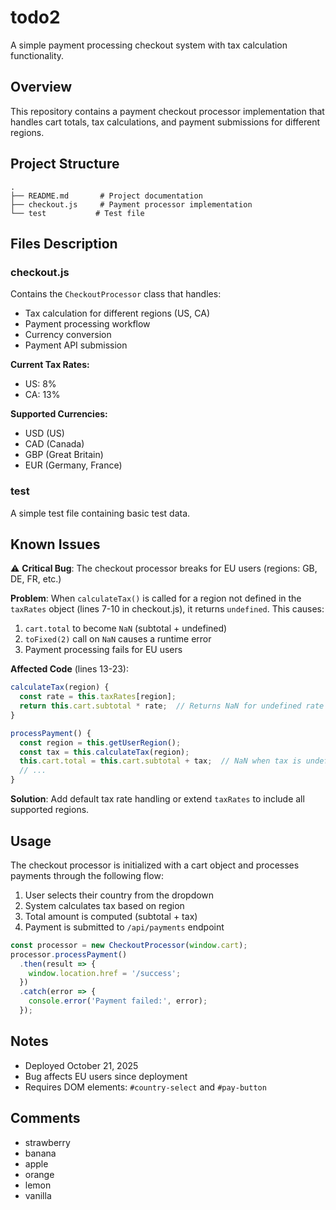 # todo2

A simple payment processing checkout system with tax calculation functionality.

## Overview

This repository contains a payment checkout processor implementation that handles cart totals, tax calculations, and payment submissions for different regions.

## Project Structure

```
.
├── README.md       # Project documentation
├── checkout.js     # Payment processor implementation
└── test           # Test file
```

## Files Description

### checkout.js

Contains the `CheckoutProcessor` class that handles:
- Tax calculation for different regions (US, CA)
- Payment processing workflow
- Currency conversion
- Payment API submission

**Current Tax Rates:**
- US: 8%
- CA: 13%

**Supported Currencies:**
- USD (US)
- CAD (Canada)
- GBP (Great Britain)
- EUR (Germany, France)

### test

A simple test file containing basic test data.

## Known Issues

⚠️ **Critical Bug**: The checkout processor breaks for EU users (regions: GB, DE, FR, etc.)

**Problem**: When `calculateTax()` is called for a region not defined in the `taxRates` object (lines 7-10 in checkout.js), it returns `undefined`. This causes:
1. `cart.total` to become `NaN` (subtotal + undefined)
2. `toFixed(2)` call on `NaN` causes a runtime error
3. Payment processing fails for EU users

**Affected Code** (lines 13-23):
```javascript
calculateTax(region) {
  const rate = this.taxRates[region];
  return this.cart.subtotal * rate;  // Returns NaN for undefined rate
}

processPayment() {
  const region = this.getUserRegion();
  const tax = this.calculateTax(region);
  this.cart.total = this.cart.subtotal + tax;  // NaN when tax is undefined
  // ...
}
```

**Solution**: Add default tax rate handling or extend `taxRates` to include all supported regions.

## Usage

The checkout processor is initialized with a cart object and processes payments through the following flow:

1. User selects their country from the dropdown
2. System calculates tax based on region
3. Total amount is computed (subtotal + tax)
4. Payment is submitted to `/api/payments` endpoint

```javascript
const processor = new CheckoutProcessor(window.cart);
processor.processPayment()
  .then(result => {
    window.location.href = '/success';
  })
  .catch(error => {
    console.error('Payment failed:', error);
  });
```

## Notes

- Deployed October 21, 2025
- Bug affects EU users since deployment
- Requires DOM elements: `#country-select` and `#pay-button`

## Comments
- strawberry
- banana
- apple
- orange
- lemon
- vanilla
